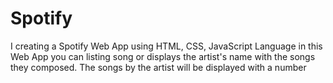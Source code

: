 # Spotify
I creating a Spotify Web App using HTML, CSS, JavaScript Language in this Web App you can listing song or displays the artist's name with the songs they composed. The songs by the artist will be displayed with a number
